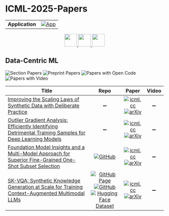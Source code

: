 # ICML-2025-Papers

<table>
    <tr>
        <td><strong>Application</strong></td>
        <td>
            <a href="https://huggingface.co/spaces/DmitryRyumin/NewEraAI-Papers" style="float:left;">
                <img src="https://img.shields.io/badge/🤗-NewEraAI--Papers-FFD21F.svg" alt="App" />
            </a>
        </td>
    </tr>
</table>

<div align="center">
    <a href="https://github.com/DmitryRyumin/ICML-2025-Papers/blob/main/sections/2025/main/representations.md">
        <img src="https://cdn.jsdelivr.net/gh/DmitryRyumin/NewEraAI-Papers@main/images/left.svg" width="40" alt="" />
    </a>
    <a href="https://github.com/DmitryRyumin/ICML-2025-Papers/blob/main/README.md">
        <img src="https://cdn.jsdelivr.net/gh/DmitryRyumin/NewEraAI-Papers@main/images/home.svg" width="40" alt="" />
    </a>
    <a href="https://github.com/DmitryRyumin/ICML-2025-Papers/blob/main/sections/2025/main/optimization.md">
        <img src="https://cdn.jsdelivr.net/gh/DmitryRyumin/NewEraAI-Papers@main/images/right.svg" width="40" alt="" />
    </a>
</div>

## Data-Centric ML

![Section Papers](https://img.shields.io/badge/Section%20Papers-4-42BA16) ![Preprint Papers](https://img.shields.io/badge/Preprint%20Papers-4-b31b1b) ![Papers with Open Code](https://img.shields.io/badge/Papers%20with%20Open%20Code-2-1D7FBF) ![Papers with Video](https://img.shields.io/badge/Papers%20with%20Video-0-FF0000)

| **Title** | **Repo** | **Paper** | **Video** |
|-----------|:--------:|:---------:|:---------:|
| [Improving the Scaling Laws of Synthetic Data with Deliberate Practice](https://icml.cc/virtual/2025/poster/46689) | :heavy_minus_sign: | [![icml.cc](https://img.shields.io/badge/html-icml.cc-2494E0.svg)](https://icml.cc/virtual/2025/poster/46689) <br /> [![arXiv](https://img.shields.io/badge/arXiv-2502.15588-b31b1b.svg)](http://arxiv.org/abs/2502.15588) | :heavy_minus_sign: |
| [Outlier Gradient Analysis: Efficiently Identifying Detrimental Training Samples for Deep Learning Models](https://icml.cc/virtual/2025/poster/43693) | :heavy_minus_sign: | [![icml.cc](https://img.shields.io/badge/html-icml.cc-2494E0.svg)](https://icml.cc/virtual/2025/poster/43693) <br /> [![arXiv](https://img.shields.io/badge/arXiv-2405.03869-b31b1b.svg)](http://arxiv.org/abs/2405.03869) | :heavy_minus_sign: |
| [Foundation Model Insights and a Multi-Model Approach for Superior Fine-Grained One-Shot Subset Selection](https://icml.cc/virtual/2025/poster/44840) | [![GitHub](https://img.shields.io/github/stars/ZhijingWan/RAM-APL?style=flat)](https://github.com/ZhijingWan/RAM-APL) | [![icml.cc](https://img.shields.io/badge/html-icml.cc-2494E0.svg)](https://icml.cc/virtual/2025/poster/44840) <br /> [![arXiv](https://img.shields.io/badge/arXiv-2506.14473-b31b1b.svg)](http://arxiv.org/abs/2506.14473) | :heavy_minus_sign: |
| [SK-VQA: Synthetic Knowledge Generation at Scale for Training Context-Augmented Multimodal LLMs](https://icml.cc/virtual/2025/poster/45942) | [![GitHub Page](https://img.shields.io/badge/GitHub-Page-159957.svg)](https://github.com/IntelLabs/multimodal_cognitive_ai/tree/main/SK-VQA) <br /> [![GitHub](https://img.shields.io/github/stars/IntelLabs/multimodal_cognitive_ai?style=flat)](https://github.com/IntelLabs/multimodal_cognitive_ai) <br /> [![Hugging Face Dataset](https://img.shields.io/badge/🤗-dataset-FFD21F.svg)](https://huggingface.co/datasets/Intel/SK-VQA) | [![icml.cc](https://img.shields.io/badge/html-icml.cc-2494E0.svg)](https://icml.cc/virtual/2025/poster/45942) <br /> [![arXiv](https://img.shields.io/badge/arXiv-2406.19593-b31b1b.svg)](http://arxiv.org/abs/2406.19593) | :heavy_minus_sign: |
